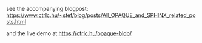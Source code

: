 see the accompanying blogpost:
https://www.ctrlc.hu/~stef/blog/posts/All_OPAQUE_and_SPHINX_related_posts.html

and the live demo at https://ctrlc.hu/opaque-blob/
